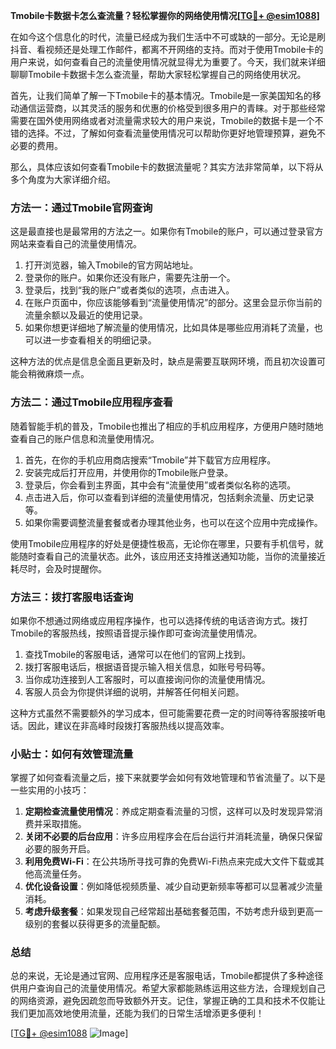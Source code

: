 **Tmobile卡数据卡怎么查流量？轻松掌握你的网络使用情况[[TG💪+ @esim1088](https://t.me/s/esim1088)]**

在如今这个信息化的时代，流量已经成为我们生活中不可或缺的一部分。无论是刷抖音、看视频还是处理工作邮件，都离不开网络的支持。而对于使用Tmobile卡的用户来说，如何查看自己的流量使用情况就显得尤为重要了。今天，我们就来详细聊聊Tmobile卡数据卡怎么查流量，帮助大家轻松掌握自己的网络使用状况。

首先，让我们简单了解一下Tmobile卡的基本情况。Tmobile是一家美国知名的移动通信运营商，以其灵活的服务和优惠的价格受到很多用户的青睐。对于那些经常需要在国外使用网络或者对流量需求较大的用户来说，Tmobile的数据卡是一个不错的选择。不过，了解如何查看流量使用情况可以帮助你更好地管理预算，避免不必要的费用。

那么，具体应该如何查看Tmobile卡的数据流量呢？其实方法非常简单，以下将从多个角度为大家详细介绍。

### 方法一：通过Tmobile官网查询

这是最直接也是最常用的方法之一。如果你有Tmobile的账户，可以通过登录官方网站来查看自己的流量使用情况。

1. 打开浏览器，输入Tmobile的官方网站地址。
2. 登录你的账户。如果你还没有账户，需要先注册一个。
3. 登录后，找到“我的账户”或者类似的选项，点击进入。
4. 在账户页面中，你应该能够看到“流量使用情况”的部分。这里会显示你当前的流量余额以及最近的使用记录。
5. 如果你想更详细地了解流量的使用情况，比如具体是哪些应用消耗了流量，也可以进一步查看相关的明细记录。

这种方法的优点是信息全面且更新及时，缺点是需要互联网环境，而且初次设置可能会稍微麻烦一点。

### 方法二：通过Tmobile应用程序查看

随着智能手机的普及，Tmobile也推出了相应的手机应用程序，方便用户随时随地查看自己的账户信息和流量使用情况。

1. 首先，在你的手机应用商店搜索“Tmobile”并下载官方应用程序。
2. 安装完成后打开应用，并使用你的Tmobile账户登录。
3. 登录后，你会看到主界面，其中会有“流量使用”或者类似名称的选项。
4. 点击进入后，你可以查看到详细的流量使用情况，包括剩余流量、历史记录等。
5. 如果你需要调整流量套餐或者办理其他业务，也可以在这个应用中完成操作。

使用Tmobile应用程序的好处是便捷性极高，无论你在哪里，只要有手机信号，就能随时查看自己的流量状态。此外，该应用还支持推送通知功能，当你的流量接近耗尽时，会及时提醒你。

### 方法三：拨打客服电话查询

如果你不想通过网络或应用程序操作，也可以选择传统的电话咨询方式。拨打Tmobile的客服热线，按照语音提示操作即可查询流量使用情况。

1. 查找Tmobile的客服电话，通常可以在他们的官网上找到。
2. 拨打客服电话后，根据语音提示输入相关信息，如账号号码等。
3. 当你成功连接到人工客服时，可以直接询问你的流量使用情况。
4. 客服人员会为你提供详细的说明，并解答任何相关问题。

这种方式虽然不需要额外的学习成本，但可能需要花费一定的时间等待客服接听电话。因此，建议在非高峰时段拨打客服热线以提高效率。

### 小贴士：如何有效管理流量

掌握了如何查看流量之后，接下来就要学会如何有效地管理和节省流量了。以下是一些实用的小技巧：

1. **定期检查流量使用情况**：养成定期查看流量的习惯，这样可以及时发现异常消费并采取措施。
2. **关闭不必要的后台应用**：许多应用程序会在后台运行并消耗流量，确保只保留必要的服务开启。
3. **利用免费Wi-Fi**：在公共场所寻找可靠的免费Wi-Fi热点来完成大文件下载或其他高流量任务。
4. **优化设备设置**：例如降低视频质量、减少自动更新频率等都可以显著减少流量消耗。
5. **考虑升级套餐**：如果发现自己经常超出基础套餐范围，不妨考虑升级到更高一级别的套餐以获得更多的流量配额。

### 总结

总的来说，无论是通过官网、应用程序还是客服电话，Tmobile都提供了多种途径供用户查询自己的流量使用情况。希望大家都能熟练运用这些方法，合理规划自己的网络资源，避免因疏忽而导致额外开支。记住，掌握正确的工具和技术不仅能让我们更加高效地使用流量，还能为我们的日常生活增添更多便利！

[[TG💪+ @esim1088](https://t.me/s/esim1088) ![Image](https://i.postimg.cc/4NQfJmqS/Snipaste-2025-05-13-00-14-12.png)]